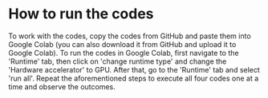 # How to run the codes

To work with the codes, copy the codes from GitHub and paste them into Google Colab (you can also download it from GitHub and upload it to Google Colab). To run the codes in Google Colab, first navigate to the 'Runtime' tab, then click on 'change runtime type' and change the 'Hardware accelerator' to GPU. After that, go to the 'Runtime' tab and select 'run all'. Repeat the aforementioned steps to execute all four codes one at a time and observe the outcomes.

